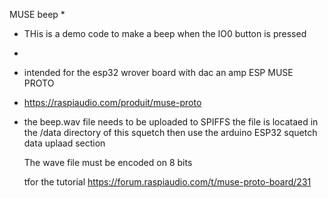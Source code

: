 MUSE beep
 *   
 *  THis is a demo code to make a beep when the IO0 button is pressed
 *  
 *  intended for the esp32 wrover board with dac an amp ESP MUSE PROTO
 *  https://raspiaudio.com/produit/muse-proto
 *  
    the beep.wav file needs to be uploaded to SPIFFS the file is locataed in the /data directory of this squetch
    then use the arduino ESP32 squetch data uplaad section
    
    The wave file must be encoded on 8 bits

    tfor the tutorial https://forum.raspiaudio.com/t/muse-proto-board/231
